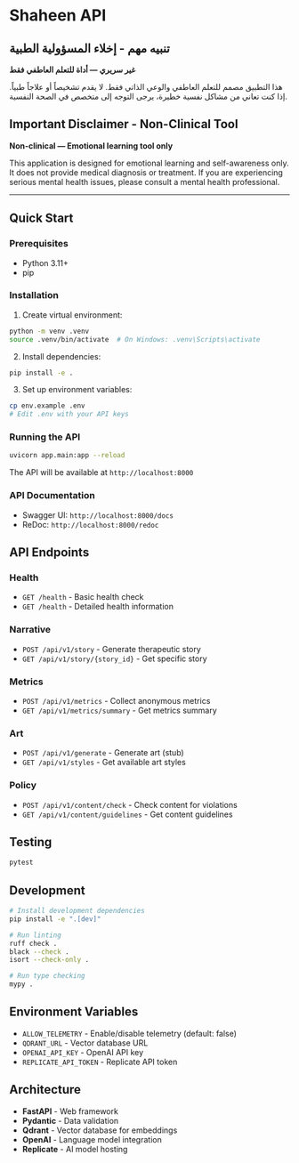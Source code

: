 # Shaheen API

## تنبيه مهم - إخلاء المسؤولية الطبية

**غير سريري — أداة للتعلم العاطفي فقط**

هذا التطبيق مصمم للتعلم العاطفي والوعي الذاتي فقط. لا يقدم تشخيصاً أو علاجاً طبياً. إذا كنت تعاني من مشاكل نفسية خطيرة، يرجى التوجه إلى متخصص في الصحة النفسية.

## Important Disclaimer - Non-Clinical Tool

**Non-clinical — Emotional learning tool only**

This application is designed for emotional learning and self-awareness only. It does not provide medical diagnosis or treatment. If you are experiencing serious mental health issues, please consult a mental health professional.

---

## Quick Start

### Prerequisites

- Python 3.11+
- pip

### Installation

1. Create virtual environment:
```bash
python -m venv .venv
source .venv/bin/activate  # On Windows: .venv\Scripts\activate
```

2. Install dependencies:
```bash
pip install -e .
```

3. Set up environment variables:
```bash
cp env.example .env
# Edit .env with your API keys
```

### Running the API

```bash
uvicorn app.main:app --reload
```

The API will be available at `http://localhost:8000`

### API Documentation

- Swagger UI: `http://localhost:8000/docs`
- ReDoc: `http://localhost:8000/redoc`

## API Endpoints

### Health
- `GET /health` - Basic health check
- `GET /health` - Detailed health information

### Narrative
- `POST /api/v1/story` - Generate therapeutic story
- `GET /api/v1/story/{story_id}` - Get specific story

### Metrics
- `POST /api/v1/metrics` - Collect anonymous metrics
- `GET /api/v1/metrics/summary` - Get metrics summary

### Art
- `POST /api/v1/generate` - Generate art (stub)
- `GET /api/v1/styles` - Get available art styles

### Policy
- `POST /api/v1/content/check` - Check content for violations
- `GET /api/v1/content/guidelines` - Get content guidelines

## Testing

```bash
pytest
```

## Development

```bash
# Install development dependencies
pip install -e ".[dev]"

# Run linting
ruff check .
black --check .
isort --check-only .

# Run type checking
mypy .
```

## Environment Variables

- `ALLOW_TELEMETRY` - Enable/disable telemetry (default: false)
- `QDRANT_URL` - Vector database URL
- `OPENAI_API_KEY` - OpenAI API key
- `REPLICATE_API_TOKEN` - Replicate API token

## Architecture

- **FastAPI** - Web framework
- **Pydantic** - Data validation
- **Qdrant** - Vector database for embeddings
- **OpenAI** - Language model integration
- **Replicate** - AI model hosting

